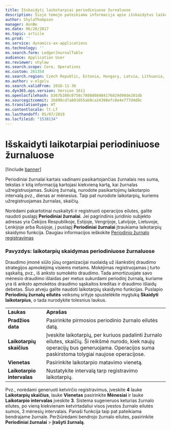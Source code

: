 ```yaml
---
title: Išskaidyti laikotarpiai periodiniuose žurnaluose
description: Šioje temoje pateikiama informacija apie išskaidytus laikotarpius periodiniuose ar pasikartojančiuose žurnaluose juridiniams asmenims Čekijoje, Estijoje, Latvijoje, Lenkijoje, Lietuvoje, Rusijoje ir Vengrijoje.
author: ShylaThompson
manager: AnnBe
ms.date: 06/20/2017
ms.topic: article
ms.prod: ''
ms.service: dynamics-ax-applications
ms.technology: ''
ms.search.form: LedgerJournalTable
audience: Application User
ms.reviewer: shylaw
ms.search.scope: Core, Operations
ms.custom: 261354
ms.search.region: Czech Republic, Estonia, Hungary, Latvia, Lithuania, Poland
ms.author: v-elgolu
ms.search.validFrom: 2016-11-30
ms.dyn365.ops.version: Version 1611
ms.openlocfilehash: b367b380c0758c7808d68484176829d90de201db
ms.sourcegitcommit: 2b890cd7a801055ab0ca24398efc8e4e777d4d8c
ms.translationtype: HT
ms.contentlocale: lt-LT
ms.lasthandoff: 05/07/2019
ms.locfileid: "1538134"
---
```

# <a name="split-periods-in-periodic-journals"></a>Išskaidyti laikotarpiai periodiniuose žurnaluose

[!include [banner](../includes/banner.md)]

Periodiniai žurnalai kartais vadinami pasikartojančias žurnalais nes suma, tekstas ir kitą informaciją kartojasi kiekvieną kartą, kai žurnalas užregistruojamas. Sukūrę žurnalą, nurodote pasikartojimų laikotarpio intervalą pvz., dienas ar mėnesius. Taip pat nurodote laikotarpių, kuriems užregistruojamas žurnalas, skaičių.

Norėdami pakartotinai nuskaityti ir registruoti operacijos eilutes, galite naudoti puslapį **Periodiniai žurnalai**. Jei pagrindinis juridinio subjekto adresas yra Čekijos Respublikoje, Estijoje, Vengrijoje, Latvijoje, Lietuvoje, Lenkijoje arba Rusijoje, į puslapį **Periodiniai žurnalai** įtraukiama laikotarpių skaidymo funkcija. Daugiau informacijos ieškokite [Periodinio žurnalo registravimas](../general-ledger/tasks/post-periodic-journals.md)

### <a name="example-split-for-periods-in-periodic-journals"></a>Pavyzdys: laikotarpių skaidymas periodiniuose žurnaluose

Draudimo įmonė siūlo jūsų organizacijai nuolaidą už išankstinį draudimo strategijos apmokėjimą visiems metams. Mokėjimas registruojamas į turto sąskaitą, pvz., iš anksto sumokėto draudimo. Tada amortizuojate savo mėnesio draudimo išlaidas per metus sukurdami periodinį žurnalą, kuriame yra iš anksto apmokėtos draudimo sąskaitos kreditas ir draudimo išlaidų debetas. Šiuo atveju galite naudoti laikotarpių skaidymo funkcijas. Puslapio **Periodinių žurnalų** **eilutės** veiksmų srityje spustelėkite mygtuką **Skaidyti laikotarpius**, o tada nurodykite tolesnius laukus.

|                       |                                                                                                                                                                                                             |
|-----------------------|-------------------------------------------------------------------------------------------------------------------------------------------------------------------------------------------------------------|
| **Laukas**             | **Aprašas**                                                                                                                                                                                             |
| **Pradžios data**        | Pasirinkite pirmosios periodinio žurnalo eilutės datą.                                                                                                                                                        |
| **Laikotarpių skaičius** | Įveskite laikotarpių, per kuriuos padalinti žurnalo eilutes, skaičių. Ši reikšmė nurodo, kiek naujų operacijų bus generuojama. Operacijos suma paskirstoma tolygiai naujose operacijose. |
| **Vienetas**              | Pasirinkite laikotarpio matavimo vienetą.                                                                                                                                                                  |
| **Laikotarpio intervalas**   | Nustatykite intervalą tarp registravimo laikotarpių.                                                                                                                                                              |

Pvz., norėdami generuoti ketvirčio registravimus, įveskite **4** lauke **Laikotarpių skaičius**, lauke **Vienetas** pasirinkite **Mėnesiai** ir lauke **Laikotarpio intervalas** įveskite **3**. Sistema sugeneruos keturias žurnalo eilutes, po vieną kiekvienam ketvirtadaliui visos įvestos žurnalo eilutės sumos, 3 mėnesių intervalais. Panaši funkcija taip pat pateikiama bendrajame žurnale. Peržiūrėdami bendrojo žurnalo eilutes, pasirinkite **Periodiniai žurnalai** &gt; **Įrašyti žurnalą**.



